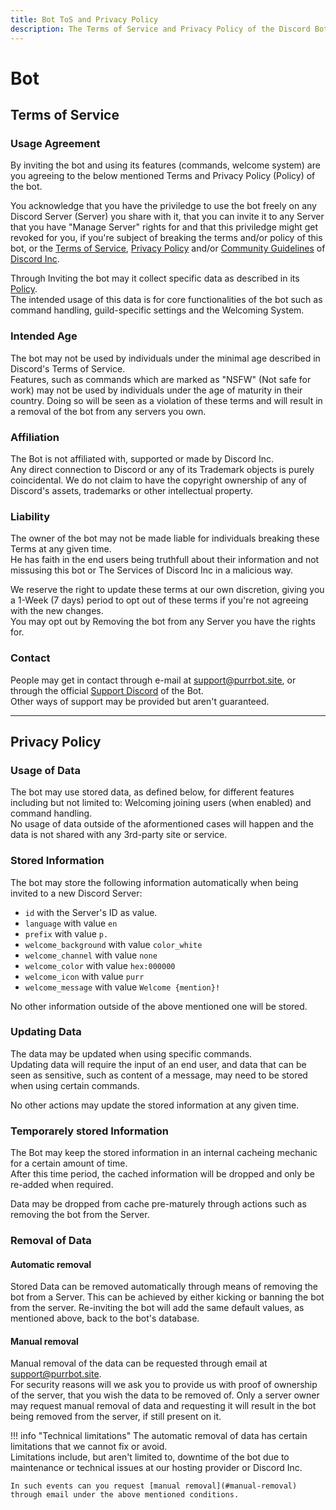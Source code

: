 ```yaml
---
title: Bot ToS and Privacy Policy
description: The Terms of Service and Privacy Policy of the Discord Bot.
---
```


[Terms of Service]: https://discord.com/terms
[Privacy Policy]: https://discord.com/privacy
[Community Guidelines]: https://discord.com/guidelines
[discord]: https://discord.com
[support]: https://purrbot.site/discord
[language]: https://discord.com/developers/docs/dispatch/field-values#predefined-field-values-accepted-locales

# Bot

## Terms of Service

### Usage Agreement
By inviting the bot and using its features (commands, welcome system) are you agreeing to the below mentioned Terms and Privacy Policy (Policy) of the bot.

You acknowledge that you have the priviledge to use the bot freely on any Discord Server (Server) you share with it, that you can invite it to any Server that you have "Manage Server" rights for and that this priviledge might get revoked for you, if you're subject of breaking the terms and/or policy of this bot, or the [Terms of Service], [Privacy Policy] and/or [Community Guidelines] of [Discord Inc][discord].

Through Inviting the bot may it collect specific data as described in its [Policy](#privacy-policy).  
The intended usage of this data is for core functionalities of the bot such as command handling, guild-specific settings and the Welcoming System.

### Intended Age
The bot may not be used by individuals under the minimal age described in Discord's Terms of Service.  
Features, such as commands which are marked as "NSFW" (Not safe for work) may not be used by individuals under the age of maturity in their country. Doing so will be seen as a violation of these terms and will result in a removal of the bot from any servers you own.

### Affiliation
The Bot is not affiliated with, supported or made by Discord Inc.  
Any direct connection to Discord or any of its Trademark objects is purely coincidental. We do not claim to have the copyright ownership of any of Discord's assets, trademarks or other intellectual property.

### Liability
The owner of the bot may not be made liable for individuals breaking these Terms at any given time.  
He has faith in the end users being truthfull about their information and not missusing this bot or The Services of Discord Inc in a malicious way.

We reserve the right to update these terms at our own discretion, giving you a 1-Week (7 days) period to opt out of these terms if you're not agreeing with the new changes.  
You may opt out by Removing the bot from any Server you have the rights for.

### Contact
People may get in contact through e-mail at support@purrbot.site, or through the official [Support Discord][support] of the Bot.  
Other ways of support may be provided but aren't guaranteed.

----
## Privacy Policy

### Usage of Data
The bot may use stored data, as defined below, for different features including but not limited to: Welcoming joining users (when enabled) and command handling.  
No usage of data outside of the aformentioned cases will happen and the data is not shared with any 3rd-party site or service.

### Stored Information
The bot may store the following information automatically when being invited to a new Discord Server:

- `id` with the Server's ID as value.
- `language` with value `en`
- `prefix` with value `p.`
- `welcome_background` with value `color_white`
- `welcome_channel` with value `none`
- `welcome_color` with value `hex:000000`
- `welcome_icon` with value `purr`
- `welcome_message` with value `Welcome {mention}!`

No other information outside of the above mentioned one will be stored.

### Updating Data
The data may be updated when using specific commands.  
Updating data will require the input of an end user, and data that can be seen as sensitive, such as content of a message, may need to be stored when using certain commands.

No other actions may update the stored information at any given time.

### Temporarely stored Information
The Bot may keep the stored information in an internal cacheing mechanic for a certain amount of time.  
After this time period, the cached information will be dropped and only be re-added when required.

Data may be dropped from cache pre-maturely through actions such as removing the bot from the Server.

### Removal of Data

#### Automatic removal
Stored Data can be removed automatically through means of removing the bot from a Server. This can be achieved by either kicking or banning the bot from the server. Re-inviting the bot will add the same default values, as mentioned above, back to the bot's database.

#### Manual removal
Manual removal of the data can be requested through email at support@purrbot.site.  
For security reasons will we ask you to provide us with proof of ownership of the server, that you wish the data to be removed of. Only a server owner may request manual removal of data and requesting it will result in the bot being removed from the server, if still present on it.

!!! info "Technical limitations"
    The automatic removal of data has certain limitations that we cannot fix or avoid.  
    Limitations include, but aren't limited to, downtime of the bot due to maintenance or technical issues at our hosting provider or Discord Inc.
    
    In such events can you request [manual removal](#manual-removal) through email under the above mentioned conditions.
